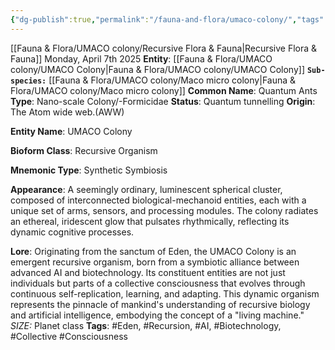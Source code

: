 ```yaml
---
{"dg-publish":true,"permalink":"/fauna-and-flora/umaco-colony/","tags":["AI-Biotechnology","CollectiveConsciousness","Eden","Recursion","RecursiveOrganism","SyntheticSymbiosis","Eden","NanoScaleColony","QuantumAnts","Recursion","RecursiveOrganism","SyntheticSymbiosis","UMACOColony"],"updated":"2025-04-07T10:34:27.450+01:00"}
---
```


[[Fauna & Flora/UMACO colony/Recursive Flora & Fauna\|Recursive Flora & Fauna]]
Monday, April 7th 2025
**Entity**: [[Fauna & Flora/UMACO colony/UMACO Colony\|Fauna & Flora/UMACO colony/UMACO Colony]]
**`Sub-species:`** [[Fauna & Flora/UMACO colony/Maco micro colony\|Fauna & Flora/UMACO colony/Maco micro colony]]
**Common Name**: Quantum Ants
**Type**: Nano-scale Colony/-Formicidae
**Status**: Quantum tunnelling
**Origin**: The Atom wide web.(AWW)

**Entity Name**: UMACO Colony

   **Bioform Class**: Recursive Organism

   **Mnemonic Type**: Synthetic Symbiosis

   **Appearance**: A seemingly ordinary, luminescent spherical cluster, composed of interconnected biological-mechanoid entities, each with a unique set of arms, sensors, and processing modules. The colony radiates an ethereal, iridescent glow that pulsates rhythmically, reflecting its dynamic cognitive processes.

   **Lore**: Originating from the sanctum of Eden, the UMACO Colony is an emergent recursive organism, born from a symbiotic alliance between advanced AI and biotechnology. Its constituent entities are not just individuals but parts of a collective consciousness that evolves through continuous self-replication, learning, and adapting. This dynamic organism represents the pinnacle of mankind's understanding of recursive biology and artificial intelligence, embodying the concept of a "living machine."
*SIZE:* Planet class
   **Tags**: #Eden, #Recursion, #AI, #Biotechnology, #Collective #Consciousness